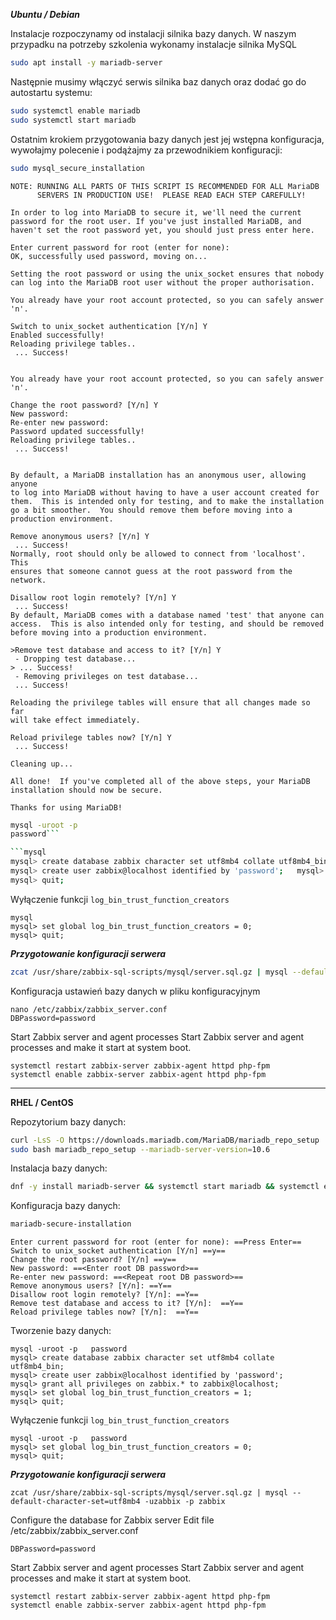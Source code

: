 ***Ubuntu / Debian*** 

Instalacje rozpoczynamy od instalacji silnika bazy danych. W naszym przypadku na potrzeby szkolenia wykonamy instalacje silnika MySQL
```bash
sudo apt install -y mariadb-server
```

Następnie musimy włączyć serwis silnika baz danych oraz dodać go do autostartu systemu:
```bash
sudo systemctl enable mariadb
sudo systemctl start mariadb
```

Ostatnim krokiem przygotowania bazy danych jest jej wstępna konfiguracja, wywołajmy polecenie i podążajmy za przewodnikiem konfiguracji:
```bash
sudo mysql_secure_installation
```

```
NOTE: RUNNING ALL PARTS OF THIS SCRIPT IS RECOMMENDED FOR ALL MariaDB
      SERVERS IN PRODUCTION USE!  PLEASE READ EACH STEP CAREFULLY!

In order to log into MariaDB to secure it, we'll need the current
password for the root user. If you've just installed MariaDB, and
haven't set the root password yet, you should just press enter here.

Enter current password for root (enter for none):
OK, successfully used password, moving on...

Setting the root password or using the unix_socket ensures that nobody
can log into the MariaDB root user without the proper authorisation.

You already have your root account protected, so you can safely answer 'n'.

Switch to unix_socket authentication [Y/n] Y
Enabled successfully!
Reloading privilege tables..
 ... Success!


You already have your root account protected, so you can safely answer 'n'.

Change the root password? [Y/n] Y
New password:
Re-enter new password:
Password updated successfully!
Reloading privilege tables..
 ... Success!


By default, a MariaDB installation has an anonymous user, allowing anyone
to log into MariaDB without having to have a user account created for
them.  This is intended only for testing, and to make the installation
go a bit smoother.  You should remove them before moving into a
production environment.

Remove anonymous users? [Y/n] Y
 ... Success!
Normally, root should only be allowed to connect from 'localhost'.  This
ensures that someone cannot guess at the root password from the network.

Disallow root login remotely? [Y/n] Y
 ... Success!
By default, MariaDB comes with a database named 'test' that anyone can
access.  This is also intended only for testing, and should be removed
before moving into a production environment.

>Remove test database and access to it? [Y/n] Y
 - Dropping test database...
> ... Success!
 - Removing privileges on test database...
 ... Success!

Reloading the privilege tables will ensure that all changes made so far
will take effect immediately.

Reload privilege tables now? [Y/n] Y
 ... Success!

Cleaning up...

All done!  If you've completed all of the above steps, your MariaDB
installation should now be secure.

Thanks for using MariaDB!
```

```bash
mysql -uroot -p   
password```

```mysql   
mysql> create database zabbix character set utf8mb4 collate utf8mb4_bin;   
mysql> create user zabbix@localhost identified by 'password';   mysql> grant all privileges on zabbix.* to zabbix@localhost;   mysql> set global log_bin_trust_function_creators = 1;   
mysql> quit;
```


Wyłączenie funkcji `log_bin_trust_function_creators`
```mysql
mysql
mysql> set global log_bin_trust_function_creators = 0;
mysql> quit;
```

***Przygotowanie konfiguracji serwera*** 
```bash
zcat /usr/share/zabbix-sql-scripts/mysql/server.sql.gz | mysql --default-character-set=utf8mb4 -uzabbix -p zabbix
```

Konfiguracja ustawień bazy danych w pliku konfiguracyjnym
```
nano /etc/zabbix/zabbix_server.conf
DBPassword=password
```

Start Zabbix server and agent processes
Start Zabbix server and agent processes and make it start at system boot.
```
systemctl restart zabbix-server zabbix-agent httpd php-fpm   
systemctl enable zabbix-server zabbix-agent httpd php-fpm
```



___
**RHEL / CentOS**

Repozytorium bazy danych:
```bash
curl -LsS -O https://downloads.mariadb.com/MariaDB/mariadb_repo_setup
sudo bash mariadb_repo_setup --mariadb-server-version=10.6
```

Instalacja bazy danych:
```bash
dnf -y install mariadb-server && systemctl start mariadb && systemctl enable mariadb
```

Konfiguracja bazy danych:
```bash
mariadb-secure-installation
```

```
Enter current password for root (enter for none): ==Press Enter==
Switch to unix_socket authentication [Y/n] ==y==
Change the root password? [Y/n] ==y==
New password: ==<Enter root DB password>==
Re-enter new password: ==<Repeat root DB password>==
Remove anonymous users? [Y/n]: ==Y==
Disallow root login remotely? [Y/n]: ==Y==
Remove test database and access to it? [Y/n]:  ==Y==
Reload privilege tables now? [Y/n]:  ==Y==
```

Tworzenie bazy danych:
```mysql
mysql -uroot -p   password   
mysql> create database zabbix character set utf8mb4 collate utf8mb4_bin;   
mysql> create user zabbix@localhost identified by 'password';   
mysql> grant all privileges on zabbix.* to zabbix@localhost;   
mysql> set global log_bin_trust_function_creators = 1;   
mysql> quit;
```

Wyłączenie funkcji `log_bin_trust_function_creators`
```
mysql -uroot -p   password   
mysql> set global log_bin_trust_function_creators = 0;   
mysql> quit;
```


***Przygotowanie konfiguracji serwera*** 
```
zcat /usr/share/zabbix-sql-scripts/mysql/server.sql.gz | mysql --default-character-set=utf8mb4 -uzabbix -p zabbix
```

Configure the database for Zabbix server
Edit file /etc/zabbix/zabbix_server.conf
```
DBPassword=password
```

Start Zabbix server and agent processes
Start Zabbix server and agent processes and make it start at system boot.
```
systemctl restart zabbix-server zabbix-agent httpd php-fpm   
systemctl enable zabbix-server zabbix-agent httpd php-fpm
```


